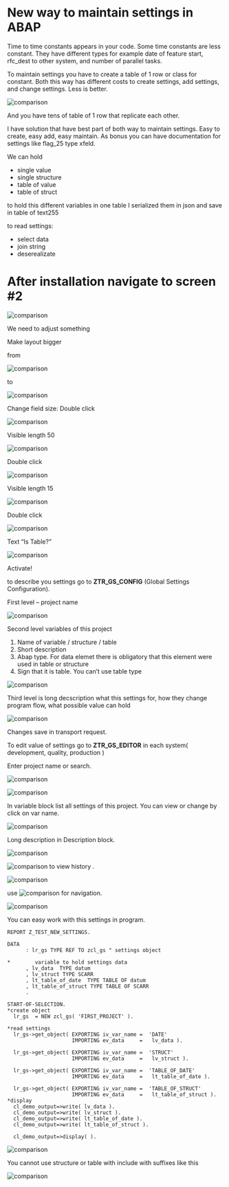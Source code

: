 # New way to maintain settings in ABAP
Time to time constants appears in your code.  Some time constants are less constant.  They have different types for example date of feature start, rfc_dest to other system, and number of parallel tasks. 

To maintain settings you have to create a table of 1 row or class for constant. Both this way has different costs to create settings, add settings, and change settings. Less is better.

![comparison](img/img_01.png "comparison")

And you have tens of table of 1 row that replicate each other.

I have solution that have best part of both way to maintain settings. Easy to create, easy add, easy maintain. As bonus you can have documentation for settings like flag_25 type xfeld.

We can hold 
+ single value
+ single structure
+ table of value
+ table of struct


to hold this different variables in one table I serialized them in json and save in table of text255

to read settings:
+ select data
+ join string
+ deserealizate

# After installation navigate to screen #2 

![comparison](img/img_02.png "comparison")

We need to adjust something 

Make layout bigger

from

![comparison](img/img_03.png "comparison") 

to 

![comparison](img/img_04.png "comparison")

Change field size: 
Double click 

![comparison](img/img_05.png "comparison")

Visible length 50

![comparison](img/img_06.png "comparison")

Double click

![comparison](img/img_07.png "comparison")

Visible length 15
 
![comparison](img/img_09.png "comparison")

Double click

![comparison](img/img_10.png "comparison")

Text “Is Table?”

![comparison](img/img_11.png "comparison")

Activate!

to describe you settings go to **ZTR_GS_CONFIG** (Global Settings Configuration).

First level – project name

![comparison](img/img_12.png "comparison")

Second level variables of this project
1. Name of variable / structure / table
2. Short description
3. Abap type. For data elemet there is obligatory that this element were used in table or structure
4. Sign that it is table. You can’t use table type

![comparison](img/img_13.png "comparison")

Third level is long decscription what this settings for, how they change program flow, what possible value can hold

![comparison](img/img_14.png "comparison")

Changes save in transport request.

To edit value of settings go to **ZTR_GS_EDITOR** in each system( development, quality, production )

Enter project name or search.

![comparison](img/img_15.png "comparison")

![comparison](img/img_16.png "comparison")

In variable block list all settings of this project. You can view or change by click on var name.

![comparison](img/img_17.png "comparison")

Long description in Description block.

![comparison](img/img_18.png "comparison")

![comparison](img/img_19.png "comparison") to view history .

![comparison](img/img_20.png "comparison")

use ![comparison](img/img_21.png "comparison") for navigation.

![comparison](img/img_22.png "comparison")

You can easy work with this settings in program.

```
REPORT Z_TEST_NEW_SETTINGS.

DATA
      : lr_gs TYPE REF TO zcl_gs " settings object

*        variable to hold settings data
      , lv_data  TYPE datum
      , lv_struct TYPE SCARR
      , lt_table_of_date  TYPE TABLE OF datum
      , lt_table_of_struct TYPE TABLE OF SCARR
      .

START-OF-SELECTION.
*create object
  lr_gs  = NEW zcl_gs( 'FIRST_PROJECT' ).

*read settings
  lr_gs->get_object( EXPORTING iv_var_name =  'DATE'
                     IMPORTING ev_data     =   lv_data ).

  lr_gs->get_object( EXPORTING iv_var_name =  'STRUCT'
                     IMPORTING ev_data     =   lv_struct ).

  lr_gs->get_object( EXPORTING iv_var_name =  'TABLE_OF_DATE'
                     IMPORTING ev_data     =   lt_table_of_date ).

  lr_gs->get_object( EXPORTING iv_var_name =  'TABLE_OF_STRUCT'
                     IMPORTING ev_data     =   lt_table_of_struct ).
*display
  cl_demo_output=>write( lv_data ).
  cl_demo_output=>write( lv_struct ).
  cl_demo_output=>write( lt_table_of_date ).
  cl_demo_output=>write( lt_table_of_struct ).

  cl_demo_output=>display( ).
```

![comparison](img/img_23.png "comparison")

You cannot use structure or table with include with suffixes like this

![comparison](img/img_24.png "comparison")


